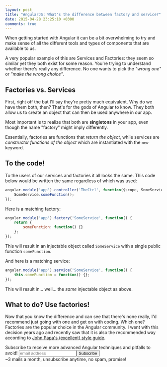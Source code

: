 ```yaml
---
layout: post
title: "AngularJS: What's the difference between factory and service?"
date: 2015-04-28 23:25:10 +0300
comments: true
---
```


When getting started with Angular it can be a bit overwhelming to try and make sense of all the different tools and types of components that are available to us.

A very popular example of this are Services and Factories: they seem so similar yet they both exist for some reason. You're trying to understand whether there's really any difference. No one wants to pick the *"wrong one"* or *"make the wrong choice"*.

## Factories vs. Services

First, right off the bat I'll say they're pretty much equivalent. Why do we have them both, then? That's for the gods of Angular to know. They both allow us to create an object that can then be used anywhere in our app.

Most important is to realize that both are **singletons** in your app, even though the name "factory" might imply differently.

Essentially, factories are functions that *return the object*, while services are *constructor functions of the object* which are instantiated with the `new` keyword.

## To the code!

To the users of our services and factories it all looks the same. This code below would be written the same regardless of which was used:

```javascript
angular.module('app').controller('TheCtrl', function($scope, SomeService) {
    SomeService.someFunction();
});
```

Here is a matching factory:

```javascript
angular.module('app').factory('SomeService', function() {
    return {
        someFunction: function() {}
    };
});
```

This will result in an injectable object called `SomeService` with a single public function `someFunction`.

And here is a matching service:

```javascript
angular.module('app').service('SomeService', function() {
    this.someFunction = function() {};
});
```

This will result in... well... the *same* injectable object as above.

## What to do? Use factories!

Now that you know the difference and can see that there's none really, I'd recommend just going with one and get on with coding. Which one? Factories are the popular choice in the Angular community. I went with this decision years ago and recently saw that it is also the recommended way according to [John Papa's (excellent) style guide](https://github.com/johnpapa/angular-styleguide).

<!-- Begin MailChimp Signup Form -->
<div id="mc_embed_signup" class="cta">
<form action="http://codelord.us6.list-manage.com/subscribe/post?u=78b36f07d7d2e7e91eb8deee3&amp;id=c9a8d439c8" method="post" id="mc-embedded-subscribe-form" name="mc-embedded-subscribe-form" class="validate" target="_blank" novalidate>
    <label for="mce-EMAIL">Subscribe to receive more advanced Angular techniques and pitfalls to avoid!</label>
    <input type="email" value="" name="EMAIL" class="email" id="mce-EMAIL" placeholder="email address" required style="display: inline"><!--
    --><input type="submit" value="Subscribe" name="subscribe" id="mc-embedded-subscribe" class="button" style="display: inline">
    <input type="hidden" value="" name="SIGNUP_URL" class="email" id="mce-SIGNUP_URL">
    <div class="promise">~3 mails a month, unsubscribe anytime, no spam, promise!</div>
</form>
</div>
<script type="text/javascript">
document.getElementById('mce-SIGNUP_URL').value = document.location.href;
</script>
<!--End mc_embed_signup-->
